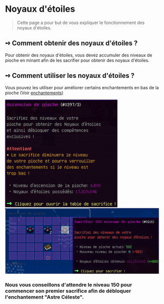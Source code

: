 #  Noyaux d'étoiles
> Cette page a pour but de vous expliquer le fonctionnement des noyaux d'étoiles.

## **➺** Comment obtenir des noyaux d'étoiles ?
Pour obtenir des noyaux d'étoiles, vous devez accumuler des niveaux de pioche en minant afin de les sacrifier pour obtenir des noyaux d'étoiles.

## **➺** Comment utiliser les noyaux d'étoiles ?
Vous pouvez les utiliser pour améliorer certains enchantements en bas de la pioche (Voir [enchantements](./enchants.md))  

![img.png](../ressources/noyau.png) ![img.png](../ressources/sacrifice.png)

### Nous vous conseillons d'attendre le niveau 150 pour commencer son premier sacrifice afin de débloquer l'enchantement "Astre Céleste".
